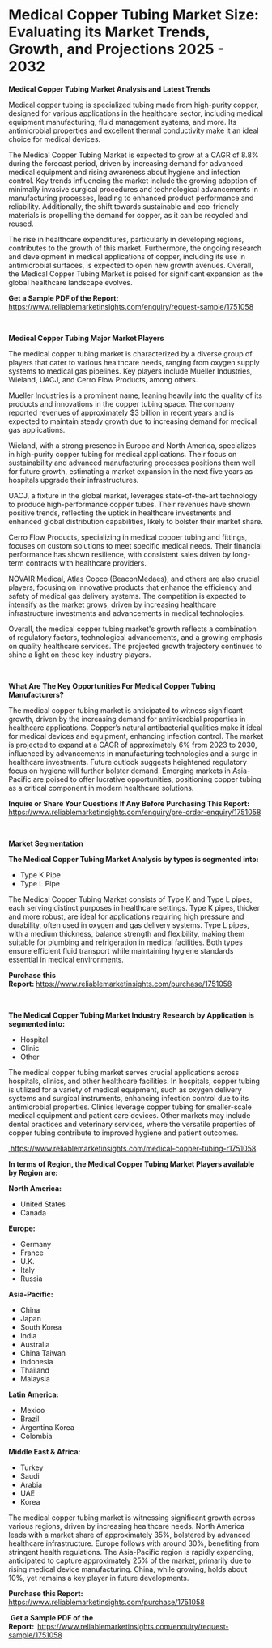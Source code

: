 <p><h1>Medical Copper Tubing Market Size: Evaluating its Market Trends, Growth, and Projections 2025 - 2032</h1></p><p><strong>Medical Copper Tubing Market Analysis and Latest Trends</strong></p>
<p><p>Medical copper tubing is specialized tubing made from high-purity copper, designed for various applications in the healthcare sector, including medical equipment manufacturing, fluid management systems, and more. Its antimicrobial properties and excellent thermal conductivity make it an ideal choice for medical devices.</p><p>The Medical Copper Tubing Market is expected to grow at a CAGR of 8.8% during the forecast period, driven by increasing demand for advanced medical equipment and rising awareness about hygiene and infection control. Key trends influencing the market include the growing adoption of minimally invasive surgical procedures and technological advancements in manufacturing processes, leading to enhanced product performance and reliability. Additionally, the shift towards sustainable and eco-friendly materials is propelling the demand for copper, as it can be recycled and reused.</p><p>The rise in healthcare expenditures, particularly in developing regions, contributes to the growth of this market. Furthermore, the ongoing research and development in medical applications of copper, including its use in antimicrobial surfaces, is expected to open new growth avenues. Overall, the Medical Copper Tubing Market is poised for significant expansion as the global healthcare landscape evolves.</p></p>
<p><strong>Get a Sample PDF of the Report:&nbsp;</strong> <a href="https://www.reliablemarketinsights.com/enquiry/request-sample/1751058?utm_campaign=3187&utm_medium=2&utm_source=Github&utm_content=ia&utm_term=13042025&utm_id=medical-copper-tubing">https://www.reliablemarketinsights.com/enquiry/request-sample/1751058</a></p>
<p>&nbsp;</p>
<p><strong>Medical Copper Tubing Major Market Players</strong></p>
<p><p>The medical copper tubing market is characterized by a diverse group of players that cater to various healthcare needs, ranging from oxygen supply systems to medical gas pipelines. Key players include Mueller Industries, Wieland, UACJ, and Cerro Flow Products, among others.</p><p>Mueller Industries is a prominent name, leaning heavily into the quality of its products and innovations in the copper tubing space. The company reported revenues of approximately $3 billion in recent years and is expected to maintain steady growth due to increasing demand for medical gas applications.</p><p>Wieland, with a strong presence in Europe and North America, specializes in high-purity copper tubing for medical applications. Their focus on sustainability and advanced manufacturing processes positions them well for future growth, estimating a market expansion in the next five years as hospitals upgrade their infrastructures.</p><p>UACJ, a fixture in the global market, leverages state-of-the-art technology to produce high-performance copper tubes. Their revenues have shown positive trends, reflecting the uptick in healthcare investments and enhanced global distribution capabilities, likely to bolster their market share.</p><p>Cerro Flow Products, specializing in medical copper tubing and fittings, focuses on custom solutions to meet specific medical needs. Their financial performance has shown resilience, with consistent sales driven by long-term contracts with healthcare providers.</p><p>NOVAIR Medical, Atlas Copco (BeaconMedaes), and others are also crucial players, focusing on innovative products that enhance the efficiency and safety of medical gas delivery systems. The competition is expected to intensify as the market grows, driven by increasing healthcare infrastructure investments and advancements in medical technologies.</p><p>Overall, the medical copper tubing market's growth reflects a combination of regulatory factors, technological advancements, and a growing emphasis on quality healthcare services. The projected growth trajectory continues to shine a light on these key industry players.</p></p>
<p>&nbsp;</p>
<p><strong>What Are The Key Opportunities For Medical Copper Tubing Manufacturers?</strong></p>
<p><p>The medical copper tubing market is anticipated to witness significant growth, driven by the increasing demand for antimicrobial properties in healthcare applications. Copper’s natural antibacterial qualities make it ideal for medical devices and equipment, enhancing infection control. The market is projected to expand at a CAGR of approximately 6% from 2023 to 2030, influenced by advancements in manufacturing technologies and a surge in healthcare investments. Future outlook suggests heightened regulatory focus on hygiene will further bolster demand. Emerging markets in Asia-Pacific are poised to offer lucrative opportunities, positioning copper tubing as a critical component in modern healthcare solutions.</p></p>
<p><strong>Inquire or Share Your Questions If Any Before Purchasing This Report:</strong> <a href="https://www.reliablemarketinsights.com/enquiry/pre-order-enquiry/1751058?utm_campaign=3187&utm_medium=2&utm_source=Github&utm_content=ia&utm_term=13042025&utm_id=medical-copper-tubing">https://www.reliablemarketinsights.com/enquiry/pre-order-enquiry/1751058</a></p>
<p>&nbsp;</p>
<p><strong>Market Segmentation</strong></p>
<p><strong>The Medical Copper Tubing Market Analysis by types is segmented into:</strong></p>
<p><ul><li>Type K Pipe</li><li>Type L Pipe</li></ul></p>
<p><p>The Medical Copper Tubing Market consists of Type K and Type L pipes, each serving distinct purposes in healthcare settings. Type K pipes, thicker and more robust, are ideal for applications requiring high pressure and durability, often used in oxygen and gas delivery systems. Type L pipes, with a medium thickness, balance strength and flexibility, making them suitable for plumbing and refrigeration in medical facilities. Both types ensure efficient fluid transport while maintaining hygiene standards essential in medical environments.</p></p>
<p><strong>Purchase this Report:&nbsp;</strong><a href="https://www.reliablemarketinsights.com/purchase/1751058?utm_campaign=3187&utm_medium=2&utm_source=Github&utm_content=ia&utm_term=13042025&utm_id=medical-copper-tubing">https://www.reliablemarketinsights.com/purchase/1751058</a></p>
<p>&nbsp;</p>
<p><strong>The Medical Copper Tubing Market Industry Research by Application is segmented into:</strong></p>
<p><ul><li>Hospital</li><li>Clinic</li><li>Other</li></ul></p>
<p><p>The medical copper tubing market serves crucial applications across hospitals, clinics, and other healthcare facilities. In hospitals, copper tubing is utilized for a variety of medical equipment, such as oxygen delivery systems and surgical instruments, enhancing infection control due to its antimicrobial properties. Clinics leverage copper tubing for smaller-scale medical equipment and patient care devices. Other markets may include dental practices and veterinary services, where the versatile properties of copper tubing contribute to improved hygiene and patient outcomes.</p></p>
<p><a href="https://www.reliablemarketinsights.com/medical-copper-tubing-r1751058?utm_campaign=3187&utm_medium=2&utm_source=Github&utm_content=ia&utm_term=13042025&utm_id=medical-copper-tubing">&nbsp;https://www.reliablemarketinsights.com/medical-copper-tubing-r1751058</a></p>
<p><strong>In terms of Region, the Medical Copper Tubing Market Players available by Region are:</strong></p>
<p>
    <p> <strong> North America: </strong>
        <ul>
            <li>United States</li>
            <li>Canada</li>
        </ul>
        </p> 
    <p> <strong> Europe: </strong>
        <ul>
            <li>Germany</li>
            <li>France</li>
            <li>U.K.</li>
            <li>Italy</li>
            <li>Russia</li>
        </ul>
        </p> 
    <p> <strong> Asia-Pacific: </strong>
        <ul>
            <li>China</li>
            <li>Japan</li>
            <li>South Korea</li>
            <li>India</li>
            <li>Australia</li>
            <li>China Taiwan</li>
            <li>Indonesia</li>
            <li>Thailand</li>
            <li>Malaysia</li>
        </ul>
        </p> 
    <p> <strong> Latin America: </strong>
        <ul>
            <li>Mexico</li>
            <li>Brazil</li>
            <li>Argentina Korea</li>
            <li>Colombia</li>
        </ul>
        </p> 
    <p> <strong> Middle East & Africa: </strong>
        <ul>
            <li>Turkey</li>
            <li>Saudi</li>
            <li>Arabia</li>
            <li>UAE</li>
            <li>Korea</li>
        </ul>
    </p>
    </p>
<p><p>The medical copper tubing market is witnessing significant growth across various regions, driven by increasing healthcare needs. North America leads with a market share of approximately 35%, bolstered by advanced healthcare infrastructure. Europe follows with around 30%, benefiting from stringent health regulations. The Asia-Pacific region is rapidly expanding, anticipated to capture approximately 25% of the market, primarily due to rising medical device manufacturing. China, while growing, holds about 10%, yet remains a key player in future developments.</p></p>
<p><strong>Purchase this Report: </strong><a href="https://www.reliablemarketinsights.com/purchase/1751058?utm_campaign=3187&utm_medium=2&utm_source=Github&utm_content=ia&utm_term=13042025&utm_id=medical-copper-tubing">https://www.reliablemarketinsights.com/purchase/1751058</a></p>
<p>&nbsp;<strong>Get a Sample PDF of the Report:&nbsp;&nbsp;</strong><a href="https://www.reliablemarketinsights.com/enquiry/request-sample/1751058?utm_campaign=3187&utm_medium=2&utm_source=Github&utm_content=ia&utm_term=13042025&utm_id=medical-copper-tubing">https://www.reliablemarketinsights.com/enquiry/request-sample/1751058</a></p>
<p><strong></strong></p>
<p><p></p><p></p><p></p></p>